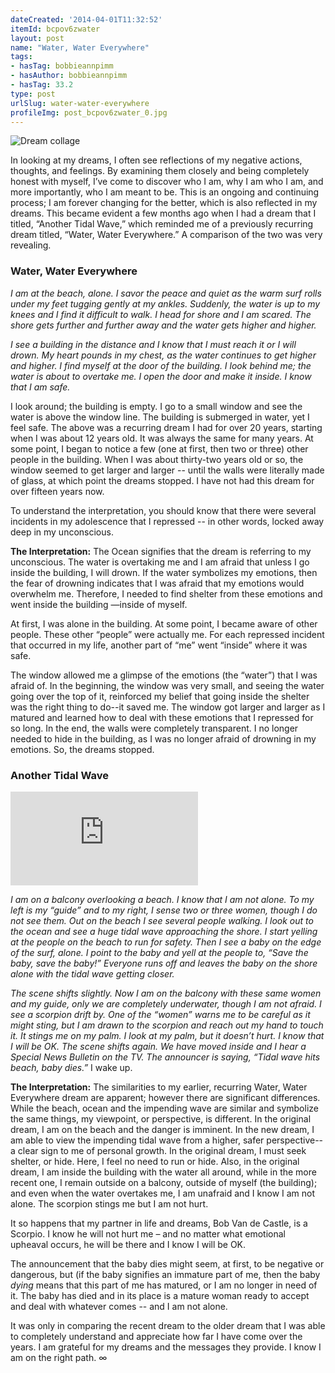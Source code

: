 ```yaml
---
dateCreated: '2014-04-01T11:32:52'
itemId: bcpov6zwater
layout: post
name: "Water, Water Everywhere"
tags:
- hasTag: bobbieannpimm
- hasAuthor: bobbieannpimm
- hasTag: 33.2
type: post
urlSlug: water-water-everywhere
profileImg: post_bcpov6zwater_0.jpg
---
```


![Dream collage](../images/post_bcpov6zwater_0.jpg)

In looking at my dreams, I often see reflections of my negative actions, thoughts, and feelings. By examining them closely and being completely honest with myself, I’ve come to discover who I am, why I am who I am, and more importantly, who I am meant to be. This is an ongoing and continuing process; I am forever changing for the better, which is also reflected in my dreams. This became evident a few months ago when I had a dream that I titled, “Another Tidal Wave,” which reminded me of a previously recurring dream titled, “Water, Water Everywhere.” A comparison of the two was very revealing. 

### Water, Water Everywhere 

*I am at the beach, alone. I savor the peace and quiet as the warm surf rolls under my feet tugging gently at my ankles. Suddenly, the water is up to my knees and I find it difficult to walk. I head for shore and I am scared. The shore gets further and further away and the water gets higher and higher.* 

*I see a building in the distance and I know that I must reach it or I will drown. My heart pounds in my chest, as the water continues to get higher and higher. I find myself at the door of the building. I look behind me; the water is about to overtake me. I open the door and make it inside. I know that I am safe.* 

I look around; the building is empty. I go to a small window and see the water is above the window line. The building is submerged in water, yet I feel safe. The above was a recurring dream I had for over 20 years, starting when I was about 12 years old. It was always the same for many years. At some point, I began to notice a few (one at first, then two or three) other people in the building. When I was about thirty-two years old or so, the window seemed to get larger and larger -- until the walls were literally made of glass, at which point the dreams stopped. I have not had this dream for over fifteen years now. 

To understand the interpretation, you should know that there were several incidents in my adolescence that I repressed -- in other words, locked away deep in my unconscious. 

**The Interpretation:** The Ocean signifies that the dream is referring to my unconscious. The water is overtaking me and I am afraid that unless I go inside the building, I will drown. If the water symbolizes my emotions, then the fear of drowning indicates that I was afraid that my emotions would overwhelm me. Therefore, I needed to find shelter from these emotions and went inside the building —inside of myself. 

At first, I was alone in the building. At some point, I became aware of other people. These other “people” were actually me. For each repressed incident that occurred in my life, another part of “me” went “inside” where it was safe. 

The window allowed me a glimpse of the emotions (the “water”) that I was afraid of. In the beginning, the window was very small, and seeing the water going over the top of it, reinforced my belief that going inside the shelter was the right thing to do--it saved me. The window got larger and larger as I matured and learned how to deal with these emotions that I repressed for so long. In the end, the walls were completely transparent. I no longer needed to hide in the building, as I was no longer afraid of drowning in my emotions. So, the dreams stopped. 

### Another Tidal Wave 

<div class="media-item resp-container"><iframe class="resp-iframe" src="https://www.youtube.com/embed/EilI5nTha6M" frameborder="0" allow="accelerometer; autoplay; encrypted-media; gyroscope; picture-in-picture" allowfullscreen></iframe></div>

*I am on a balcony overlooking a beach. I know that I am not alone. To my left is my “guide” and to my right, I sense two or three women, though I do not see them. Out on the beach I see several people walking. I look out to the ocean and see a huge tidal wave approaching the shore. I start yelling at the people on the beach to run for safety. Then I see a baby on the edge of the surf, alone. I point to the baby and yell at the people to, “Save the baby, save the baby!” Everyone runs off and leaves the baby on the shore alone with the tidal wave getting closer.* 

*The scene shifts slightly. Now I am on the balcony with these same women and my guide, only we are completely underwater, though I am not afraid. I see a scorpion drift by. One of the “women” warns me to be careful as it might sting, but I am drawn to the scorpion and reach out my hand to touch it. It stings me on my palm. I look at my palm, but it doesn’t hurt. I know that I will be OK. The scene shifts again. We have moved inside and I hear a Special News Bulletin on the TV. The announcer is saying, “Tidal wave hits beach, baby dies.”* I wake up. 

**The Interpretation:** The similarities to my earlier, recurring Water, Water Everywhere dream are apparent; however there are significant differences. While the beach, ocean and the impending wave are similar and symbolize the same things, my viewpoint, or perspective, is different. In the original dream, I am on the beach and the danger is imminent. In the new dream, I am able to view the impending tidal wave from a higher, safer perspective--a clear sign to me of personal growth. In the original dream, I must seek shelter, or hide. Here, I feel no need to run or hide. Also, in the original dream, I am inside the building with the water all around, while in the more recent one, I remain outside on a balcony, outside of myself (the building); and even when the water overtakes me, I am unafraid and I know I am not alone. The scorpion stings me but I am not hurt. 

It so happens that my partner in life and dreams, Bob Van de Castle, is a Scorpio. I know he will not hurt me – and no matter what emotional upheaval occurs, he will be there and I know I will be OK.

The announcement that the baby dies might seem, at first, to be negative or dangerous, but (if the baby signifies an immature part of me, then the baby *dying* means that this part of me has matured, or I am no longer in need of it. The baby has died and in its place is a mature woman ready to accept and deal with whatever comes -- and I am not alone. 

It was only in comparing the recent dream to the older dream that I was able to completely understand and appreciate how far I have come over the years. I am grateful for my dreams and the messages they provide. I know I am on the right path. ∞